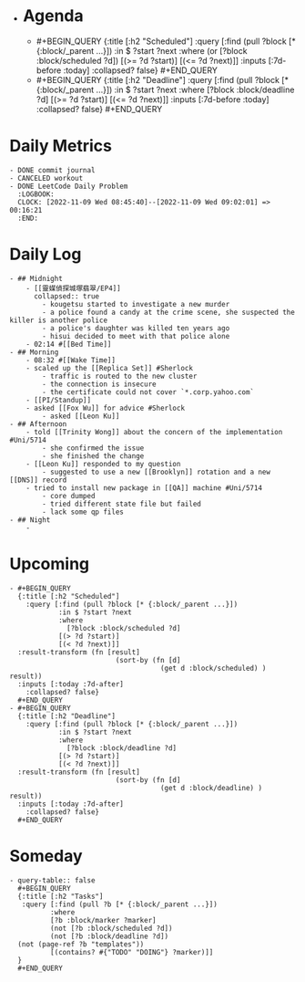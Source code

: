 - # Agenda
	- #+BEGIN_QUERY
	  {:title [:h2 "Scheduled"]
	    :query [:find (pull ?block [* {:block/_parent ...}])
	            :in $ ?start ?next
	            :where
	            (or
	              [?block :block/scheduled ?d])
	            [(>= ?d ?start)]
	            [(<= ?d ?next)]]
	  :inputs [:7d-before :today]
	    :collapsed? false}
	  #+END_QUERY
	- #+BEGIN_QUERY
	  {:title [:h2 "Deadline"]
	    :query [:find (pull ?block [* {:block/_parent ...}])
	            :in $ ?start ?next
	            :where
	              [?block :block/deadline ?d]
	            [(>= ?d ?start)]
	            [(<= ?d ?next)]]
	    :inputs [:7d-before :today]
	    :collapsed? false}
	  #+END_QUERY
# Daily Metrics
	- DONE commit journal
	- CANCELED workout
	- DONE LeetCode Daily Problem
	  :LOGBOOK:
	  CLOCK: [2022-11-09 Wed 08:45:40]--[2022-11-09 Wed 09:02:01] =>  00:16:21
	  :END:
# Daily Log
	- ## Midnight
		- [[靈媒偵探城塚翡翠/EP4]]
		  collapsed:: true
			- kougetsu started to investigate a new murder
			- a police found a candy at the crime scene, she suspected the killer is another police
			- a police's daughter was killed ten years ago
			- hisui decided to meet with that police alone
		- 02:14 #[[Bed Time]]
	- ## Morning
		- 08:32 #[[Wake Time]]
		- scaled up the [[Replica Set]] #Sherlock
			- traffic is routed to the new cluster
			- the connection is insecure
			- the certificate could not cover `*.corp.yahoo.com`
		- [[PI/Standup]]
		- asked [[Fox Wu]] for advice #Sherlock
			- asked [[Leon Ku]]
	- ## Afternoon
		- told [[Trinity Wong]] about the concern of the implementation #Uni/5714
			- she confirmed the issue
			- she finished the change
		- [[Leon Ku]] responded to my question
			- suggested to use a new [[Brooklyn]] rotation and a new [[DNS]] record
		- tried to install new package in [[QA]] machine #Uni/5714
			- core dumped
			- tried different state file but failed
			- lack some qp files
	- ## Night
		-
# Upcoming
	- #+BEGIN_QUERY
	  {:title [:h2 "Scheduled"]
	    :query [:find (pull ?block [* {:block/_parent ...}])
	            :in $ ?start ?next
	            :where
	              [?block :block/scheduled ?d]
	            [(> ?d ?start)]
	            [(< ?d ?next)]]
	  :result-transform (fn [result]
	                          (sort-by (fn [d]
	                                     (get d :block/scheduled) ) result))    
	  :inputs [:today :7d-after]
	    :collapsed? false}
	  #+END_QUERY
	- #+BEGIN_QUERY
	  {:title [:h2 "Deadline"]
	    :query [:find (pull ?block [* {:block/_parent ...}])
	            :in $ ?start ?next
	            :where
	              [?block :block/deadline ?d]
	            [(> ?d ?start)]
	            [(< ?d ?next)]]
	  :result-transform (fn [result]
	                          (sort-by (fn [d]
	                                     (get d :block/deadline) ) result))    
	  :inputs [:today :7d-after]
	    :collapsed? false}
	  #+END_QUERY
# Someday
	- query-table:: false
	  #+BEGIN_QUERY
	  {:title [:h2 "Tasks"]
	   :query [:find (pull ?b [* {:block/_parent ...}])
	          :where
	          [?b :block/marker ?marker]
	          (not [?b :block/scheduled ?d])
	          (not [?b :block/deadline ?d])
	  (not (page-ref ?b "templates"))
	          [(contains? #{"TODO" "DOING"} ?marker)]]
	  }
	  #+END_QUERY